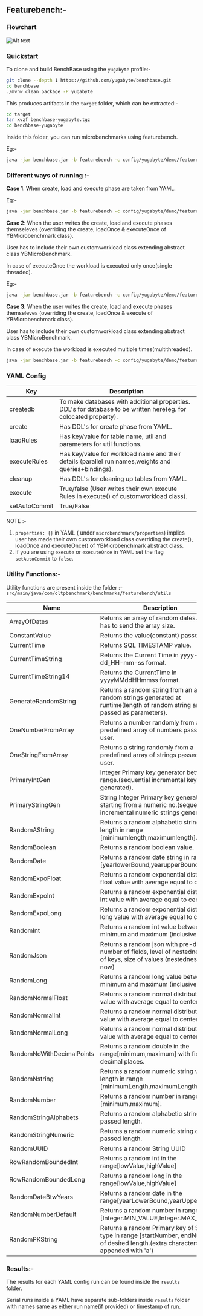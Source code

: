 ##  Featurebench:-


### Flowchart
![Alt text](Flowchart.jpg?raw=true "Optional Title")

### Quickstart

To clone and build BenchBase using the `yugabyte` profile:-

```bash
git clone --depth 1 https://github.com/yugabyte/benchbase.git
cd benchbase
./mvnw clean package -P yugabyte
```

This produces artifacts in the `target` folder, which can be extracted:-

```bash
cd target
tar xvzf benchbase-yugabyte.tgz
cd benchbase-yugabyte
```

Inside this folder, you can run microbenchmarks using featurebench.

Eg:-

```bash
java -jar benchbase.jar -b featurebench -c config/yugabyte/demo/featurebench_santanu_t1_10_10k.yaml --create=true --load=true --execute=true
```


### Different ways of running :-

**Case 1**: When create, load and execute phase are taken from YAML.

Eg:-
```bash
java -jar benchbase.jar -b featurebench -c config/yugabyte/demo/featurebench_santanu_t1_10_10k.yaml --create=true --load=true --execute=true
```

**Case 2**: When the user writes the create, load and execute phases themseleves (overriding the create, loadOnce & executeOnce of YBMicrobenchmark class).

User has to include their own customworkload class extending abstract class YBMicroBenchmark.

In case of executeOnce the workload is executed only once(single threaded).

Eg:-
```bash
java -jar benchbase.jar -b featurebench -c config/yugabyte/demo/featurebench_scan_sonal.yaml --create=true --load=true --execute=true
```

**Case 3**:
When the user writes the create, load and execute phases themseleves (overriding the create, loadOnce & execute of YBMicrobenchmark class).

User has to include their own customworkload class extending abstract class YBMicroBenchmark.

In case of execute the workload is executed multiple times(multithreaded).
```bash
java -jar benchbase.jar -b featurebench -c config/yugabyte/demo/featurebench_microbenchmark1_sonal.yaml --create=true --load=true --execute=true
```

### YAML Config
| Key           | Description                                                                                                      |
|---------------|------------------------------------------------------------------------------------------------------------------|
| createdb      | To make databases with additional properties. DDL's for database to be written here(eg. for colocated property). |
 | create        | Has DDL's for create phase from YAML.                                                                            |
| loadRules     | Has key/value for table name, util and parameters for util functions.                                            |
| executeRules  | Has key/value for workload name and their details (parallel run names,weights and queries+bindings).             |
| cleanup       | Has DDL's for cleaning up tables from YAML.                                                                      |
| execute       | True/false (User writes their own execute Rules in execute() of customworkload class).                           |
| setAutoCommit | True/False                                                                                                       |


NOTE :-
1. `properties: {}` in YAML ( under `microbenchmark/properties`) implies user has made their own customworkload class overriding the create(), loadOnce and executeOnce() of YBMicrobenchmark abstract class.
2.  If you are using `execute` or `executeOnce` in YAML set the flag `setAutoCommit` to `false`.
### Utility Functions:-

Utility functions are present inside the folder :-
`src/main/java/com/oltpbenchmark/benchmarks/featurebench/utils`

| Name                      | Description                                                                                                                           | Parameters                              | Parameter Type           |
|---------------------------|---------------------------------------------------------------------------------------------------------------------------------------|-----------------------------------------|--------------------------|
| ArrayOfDates              | Returns an array of random dates. User has to send the array size.                                                                    | arraySize                               | Integer                  |
| ConstantValue             | Returns the value(constant) passed to it.                                                                                             | constantVal                             | List of Objects          |
| CurrentTime               | Returns SQL TIMESTAMP value.                                                                                                          | None                                    | None                     |
| CurrentTimeString         | Returns the Current Time in yyyy-MM-dd_HH-mm-ss format.                                                                               | None                                    | None                     |
| CurrentTimeString14       | Returns the CurrentTime in yyyyMMddHHmmss format.                                                                                     | None                                    | None                     |
| GenerateRandomString      | Returns a random string from an array of random strings generated at runtime(length of random string and array passed as parameters). | desiredLength,sizeOfStringArray         | Integer ,Integer         |
| OneNumberFromArray        | Returns a number randomly from a predefined array of numbers passed by user.                                                          | listOfIntegers                          | List of Integers         |
| OneStringFromArray        | Returns a string randomly from a predefined array of strings passed by user.                                                          | str                                     | List of Strings          |
| PrimaryIntGen             | Integer Primary key generator between a range.(sequential incremental keys generated).                                                | upperRange,lowerRange                   | Integer,Integer          |
| PrimaryStringGen          | String Integer Primary key generator starting from a numeric no.(sequential incremental numeric strings generated).                   | startNumber,desiredLength               | Integer,Integer          |
| RandomAString             | Returns a random alphabetic string with length in range [minimumlength,maximumlength].                                                | minimumLength,maximumLength             | Integer,Integer          |
| RandomBoolean             | Returns a random boolean value.                                                                                                       | None                                    | None                     |
| RandomDate                | Returns a random date string in range [yearlowerBound,yearupperBound]                                                                 | yearlowerBound,yearupperBound           | Integer,Integer          |
| RandomExpoFloat           | Returns a random exponential distribution float value with average equal to center.                                                   | center,deviation                        | Double,Double            |
| RandomExpoInt             | Returns a random exponential distribution int value with average equal to center.                                                     | center,deviation                        | Integer,Integer          |
| RandomExpoLong            | Returns a random exponential distribution long value with average equal to center.                                                    | center,deviation                        | Long,Long                |
| RandomInt                 | Returns a random int value between minimum and maximum (inclusive).                                                                   | minimum,maximum                         | Integer,Integer          |
| RandomJson                | Returns a random json with pre-defined number of fields, level of nestedness, size of keys, size of values (nestedness=1 for now)     | fields,nestedness,valueType,valueLength | Integer,1,Object,Integer |
| RandomLong                | Returns a random long value between minimum and maximum (inclusive)                                                                   | minimum, maximum                        | Long,Long                |
| RandomNormalFloat         | Returns a random normal distribution float value with average equal to center                                                         | center,deviation                        | Double,Double            |
| RandomNormalInt           | Returns a random normal distribution int value with average equal to center                                                           | center,deviation                        | Integer,Integer          |
| RandomNormalLong          | Returns a random normal distribution long value with average equal to center                                                          | center,deviation                        | Long,Long                |
| RandomNoWithDecimalPoints | Returns a random double in the range[minimum,maximum] with fixed decimal places.                                                      | lowerBound,upperBound,decimalPoints     | Integer,Integer,Integer  |
| RandomNstring             | Returns a random numeric string with length in range [minimumLength,maximumLength].                                                   | minimumLength,maximumLength             | Integer,Integer          |
| RandomNumber              | Returns a random number in range [minimum,maximum].                                                                                   | minimum,maximum                         | Integer,Integer          |
| RandomStringAlphabets     | Returns a random alphabetic string of passed length.                                                                                  | desiredLength                           | Integer                  |
| RandomStringNumeric       | Returns a random numeric string of passed length.                                                                                     | desiredLength                           | Integer                  |
| RandomUUID                | Returns a random String UUID                                                                                                          | None                                    | None                     |
| RowRandomBoundedInt       | Returns a random int in the range[lowValue,highValue]                                                                                 | lowValue,highValue                      | Integer,Integer          |
| RowRandomBoundedLong      | Returns a random long in the range[lowValue,highValue]                                                                                | lowValue,highValue                      | Long,Long                |
| RandomDateBtwYears        | Returns a random date in the range[yearLowerBound,yearUpperBound]                                                                     | yearLowerBound,yearUpperBound           | Integer,Integer          |
| RandomNumberDefault       | Returns a random number in range [Integer.MIN_VALUE,Integer.MAX_VALUE]                                                                | None                                    | None                     |
| RandomPKString            | Returns a random Primary key of String type in range [startNumber, endNumber] of desired length.(extra characters appended with 'a')  | startNumber,endNumber,desiredLength     | Integer,Integer,Integer  |

### Results:-

The results for each YAML config run can be found inside the `results` folder.

Serial runs inside a YAML have separate sub-folders inside `results` folder with names same as either run name(if provided) or timestamp of run.





















